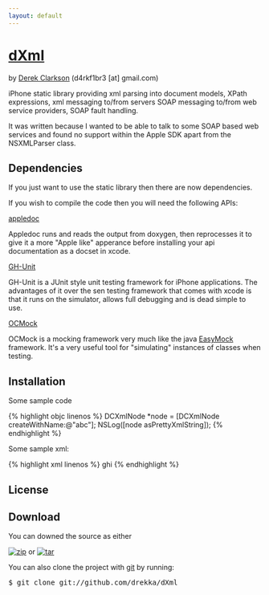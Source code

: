 ```yaml
---
layout: default
---
```

	  
# [dXml](http://github.com/drekka/dXml) 
by [Derek Clarkson](http://github.com/drekka) (d4rkf1br3 \[at\] gmail.com)

iPhone static library providing xml parsing into document models, XPath expressions, xml messaging to/from servers SOAP messaging to/from web service providers, SOAP fault handling.

It was written because I wanted to be able to talk to some SOAP based web services and found no support within the Apple SDK apart from the NSXMLParser class. 

## Dependencies

If you just want to use the static library then there are now dependencies.

If you wish to compile the code then you will need the following APIs:

[appledoc](http://github.com/tomaz/appledoc)

Appledoc runs and reads the output from doxygen, then reprocesses it to give it a more "Apple like" apperance before installing your api documentation as a docset in xcode.

[GH-Unit](http://github.com/gabriel/gh-unit)

GH-Unit is a JUnit style unit testing framework for iPhone applications. The advantages of it over the sen testing framework that comes with xcode is that it runs on the simulator, allows full debugging and is dead simple to use.

[OCMock](http://www.mulle-kybernetik.com/software/OCMock)

OCMock is a mocking framework very much like the java [EasyMock](http://easymock.org/) framework. It's a very useful tool for "simulating" instances of classes when testing.
    
##  Installation

Some sample code

{% highlight objc linenos %}
DCXmlNode *node = [DCXmlNode createWithName:@"abc"];
NSLog([node asPrettyXmlString]);
{% endhighlight %}

Some sample xml:

{% highlight xml linenos %}
<abc>
    <def>ghi</def>
</abc>
{% endhighlight %}

 
## License
    
## Download

You can downed the source as either

[![zip](http://github.com/images/modules/download/zip.png)](http://github.com/drekka/dXml/zipball/master)
or
[![tar](http://github.com/images/modules/download/tar.png)](http://github.com/drekka/dXml/tarball/master)

You can also clone the project with [git](http://git-scm.com)
by running:

<pre class="console">$ git clone git://github.com/drekka/dXml</pre>
      
    

